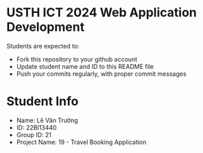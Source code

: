 USTH ICT 2024 Web Application Development
=====================================================

Students are expected to:

* Fork this repository to your github account
* Update student name and ID to this README file
* Push your commits regularly, with proper commit messages

Student Info
=======================

* Name: Lê Văn Trường
* ID: 22BI13440
* Group ID: 21
* Project Name: 19 - Travel Booking Application


